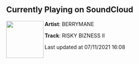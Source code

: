 ## Currently Playing on SoundCloud

[<img align="left" width="100" src="https://i1.sndcdn.com/artworks-r1e9rVwXyDsYNyGe-gOGHnw-t500x500.jpg">](https://soundcloud.com/berrymane/risky-bizness-ii?in=berrymane/sets/out-now-dont-sleep)

**Artist**: BERRYMANE 

**Track**: RISKY BIZNESS II

Last updated at 07/11/2021 16:08
